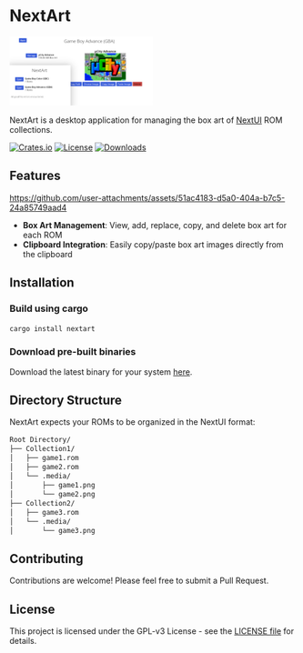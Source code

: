 # NextArt
<img src="https://github.com/sysrqmagician/nextart/blob/main/assets/nextart-showcase.png?raw=true" width=50% height=50%>

NextArt is a desktop application for managing the box art of [NextUI](https://github.com/loveretro/nextui) ROM collections.

[![Crates.io](https://img.shields.io/crates/v/nextart)](https://crates.io/crates/nextart)
[![License](https://img.shields.io/github/license/sysrqmagician/nextart)](https://github.com/sysrqmagician/nextart/blob/main/LICENSE)
[![Downloads](https://img.shields.io/github/downloads/sysrqmagician/nextart/total)](https://github.com/sysrqmagician/nextart/releases)


## Features
https://github.com/user-attachments/assets/51ac4183-d5a0-404a-b7c5-24a85749aad4

- **Box Art Management**: View, add, replace, copy, and delete box art for each ROM
- **Clipboard Integration**: Easily copy/paste box art images directly from the clipboard

## Installation

### Build using cargo
```bash
cargo install nextart
```


### Download pre-built binaries
Download the latest binary for your system [here](https://github.com/sysrqmagician/nextart/releases/latest).


## Directory Structure

NextArt expects your ROMs to be organized in the NextUI format:

```
Root Directory/
├── Collection1/
│   ├── game1.rom
│   ├── game2.rom
│   └── .media/
│       ├── game1.png
│       └── game2.png
├── Collection2/
│   ├── game3.rom
│   └── .media/
│       └── game3.png
```

## Contributing

Contributions are welcome! Please feel free to submit a Pull Request.

## License

This project is licensed under the GPL-v3 License - see the [LICENSE file](LICENSE) for details.
